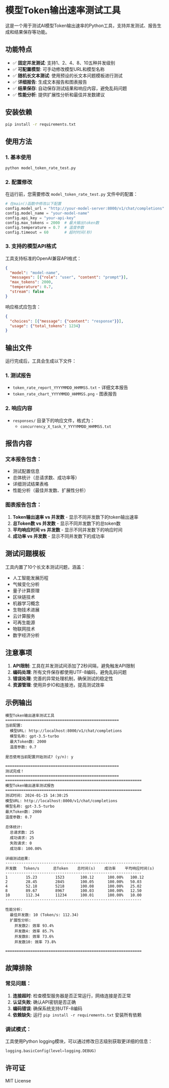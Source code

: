 # 模型Token输出速率测试工具

这是一个用于测试AI模型Token输出速率的Python工具，支持并发测试、报告生成和结果保存等功能。

## 功能特点

- ✅ **固定并发测试**: 支持1、2、4、8、10五种并发级别
- ✅ **可配置模型**: 可手动修改模型URL和模型名称
- ✅ **随机长文本测试**: 使用预设的长文本问题模板进行测试
- ✅ **详细报告**: 生成文本报告和图表报告
- ✅ **结果保存**: 自动保存测试结果和响应内容，避免乱码问题
- ✅ **性能分析**: 提供扩展性分析和最佳并发数建议

## 安装依赖

```bash
pip install -r requirements.txt
```

## 使用方法

### 1. 基本使用

```bash
python model_token_rate_test.py
```

### 2. 配置修改

在运行前，您需要修改 `model_token_rate_test.py` 文件中的配置：

```python
# 在main()函数中修改以下配置
config.model_url = "http://your-model-server:8000/v1/chat/completions"
config.model_name = "your-model-name"
config.api_key = "your-api-key"
config.max_tokens = 2000  # 最大输出token数
config.temperature = 0.7  # 温度参数
config.timeout = 60       # 超时时间(秒)
```

### 3. 支持的模型API格式

工具支持标准的OpenAI兼容API格式：

```json
{
  "model": "model-name",
  "messages": [{"role": "user", "content": "prompt"}],
  "max_tokens": 2000,
  "temperature": 0.7,
  "stream": false
}
```

响应格式应包含：
```json
{
  "choices": [{"message": {"content": "response"}}],
  "usage": {"total_tokens": 1234}
}
```

## 输出文件

运行完成后，工具会生成以下文件：

### 1. 测试报告
- `token_rate_report_YYYYMMDD_HHMMSS.txt` - 详细文本报告
- `token_rate_chart_YYYYMMDD_HHMMSS.png` - 图表报告

### 2. 响应内容
- `responses/` 目录下的响应文件，格式为：
  - `concurrency_X_task_Y_YYYYMMDD_HHMMSS.txt`

## 报告内容

### 文本报告包含：
- 测试配置信息
- 总体统计（总请求数、成功率等）
- 详细测试结果表格
- 性能分析（最佳并发数、扩展性分析）

### 图表报告包含：
1. **Token输出速率 vs 并发数** - 显示不同并发数下的token输出速率
2. **总Token数 vs 并发数** - 显示不同并发数下的总token数
3. **平均响应时间 vs 并发数** - 显示不同并发数下的响应时间
4. **成功率 vs 并发数** - 显示不同并发数下的成功率

## 测试问题模板

工具内置了10个长文本测试问题，涵盖：
- 人工智能发展历程
- 气候变化分析
- 量子计算原理
- 区块链技术
- 机器学习概念
- 生物技术进展
- 云计算服务
- 可再生能源
- 物联网技术
- 数字经济分析

## 注意事项

1. **API限制**: 工具在并发测试间添加了2秒间隔，避免触发API限制
2. **编码处理**: 所有文件保存都使用UTF-8编码，避免乱码问题
3. **错误处理**: 完善的异常处理机制，确保测试的稳定性
4. **资源管理**: 使用异步IO和连接池，提高测试效率

## 示例输出

```
模型Token输出速率测试工具
==================================================
当前配置:
  模型URL: http://localhost:8000/v1/chat/completions
  模型名称: gpt-3.5-turbo
  最大Token数: 2000
  温度参数: 0.7

是否使用当前配置开始测试? (y/n): y

==================================================
测试完成！
==================================================
============================================================
模型Token输出速率测试报告
============================================================
测试时间: 2024-01-15 14:30:25
模型URL: http://localhost:8000/v1/chat/completions
模型名称: gpt-3.5-turbo
最大Token数: 2000
温度参数: 0.7

总体统计:
  总请求数: 25
  成功请求: 25
  失败请求: 0
  成功率: 100.00%

详细测试结果:
------------------------------------------------------------
并发数   Token/s      总Token    总时间(s)    成功率    平均响应时间(s)  
------------------------------------------------------------
1        15.23        1523       100.12      100.00%   100.12        
2        28.45        2845       100.05      100.00%   50.03         
4        52.18        5218       100.08      100.00%   25.02         
8        89.67        8967       100.03      100.00%   12.50         
10       112.34       11234      100.01      100.00%   10.00         
------------------------------------------------------------

性能分析:
  最佳并发数: 10 (Token/s: 112.34)
  扩展性分析:
    并发数2: 效率 93.4%
    并发数4: 效率 85.7%
    并发数8: 效率 73.6%
    并发数10: 效率 73.8%

============================================================
```

## 故障排除

### 常见问题：

1. **连接超时**: 检查模型服务器是否正常运行，网络连接是否正常
2. **认证失败**: 确认API密钥是否正确
3. **编码错误**: 确保系统支持UTF-8编码
4. **依赖缺失**: 运行 `pip install -r requirements.txt` 安装所有依赖

### 调试模式：

工具使用Python logging模块，可以通过修改日志级别获取更详细的信息：

```python
logging.basicConfig(level=logging.DEBUG)
```

## 许可证

MIT License 